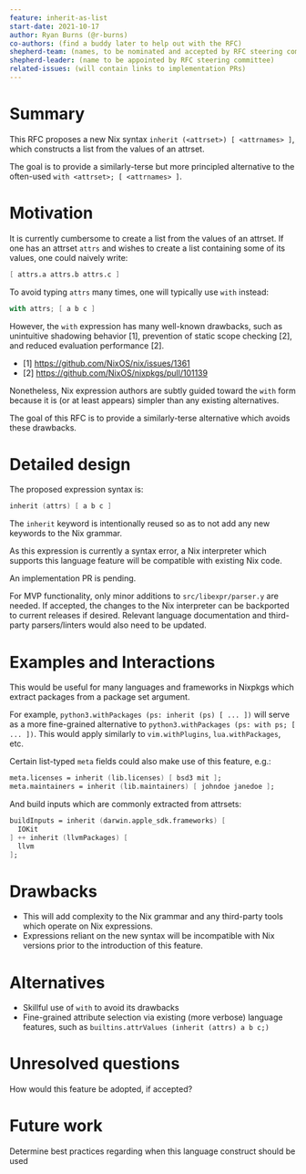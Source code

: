 ```yaml
---
feature: inherit-as-list
start-date: 2021-10-17
author: Ryan Burns (@r-burns)
co-authors: (find a buddy later to help out with the RFC)
shepherd-team: (names, to be nominated and accepted by RFC steering committee)
shepherd-leader: (name to be appointed by RFC steering committee)
related-issues: (will contain links to implementation PRs)
---
```


# Summary
[summary]: #summary

This RFC proposes a new Nix syntax `inherit (<attrset>) [ <attrnames> ]`, which
constructs a list from the values of an attrset.

The goal is to provide a similarly-terse but more principled alternative
to the often-used `with <attrset>; [ <attrnames> ]`.

# Motivation
[motivation]: #motivation

It is currently cumbersome to create a list from the values of an attrset.
If one has an attrset `attrs` and wishes to create a list containing some of
its values, one could naively write:

```nix
[ attrs.a attrs.b attrs.c ]
```

To avoid typing `attrs` many times, one will typically use `with` instead:

```nix
with attrs; [ a b c ]
```

However, the `with` expression has many well-known drawbacks, such as
unintuitive shadowing behavior [1], prevention of static scope checking [2],
and reduced evaluation performance [2].

* [1] https://github.com/NixOS/nix/issues/1361
* [2] https://github.com/NixOS/nixpkgs/pull/101139

Nonetheless, Nix expression authors are subtly guided toward the `with` form
because it is (or at least appears) simpler than any existing alternatives.

The goal of this RFC is to provide a similarly-terse alternative which avoids
these drawbacks.

# Detailed design
[design]: #detailed-design

The proposed expression syntax is:

```nix
inherit (attrs) [ a b c ]
```

The `inherit` keyword is intentionally reused so as to not add any new
keywords to the Nix grammar.

As this expression is currently a syntax error, a Nix interpreter which
supports this language feature will be compatible with existing Nix code.

An implementation PR is pending.

For MVP functionality, only minor additions to `src/libexpr/parser.y` are
needed. If accepted, the changes to the Nix interpreter can be backported
to current releases if desired. Relevant language documentation and
third-party parsers/linters would also need to be updated.

# Examples and Interactions
[examples-and-interactions]: #examples-and-interactions

This would be useful for many languages and frameworks in Nixpkgs which
extract packages from a package set argument.

For example, `python3.withPackages (ps: inherit (ps) [ ... ])` will serve as a
more fine-grained alternative to `python3.withPackages (ps: with ps; [ ... ])`.
This would apply similarly to `vim.withPlugins`, `lua.withPackages`, etc.

Certain list-typed `meta` fields could also make use of this feature, e.g.:
```nix
meta.licenses = inherit (lib.licenses) [ bsd3 mit ];
meta.maintainers = inherit (lib.maintainers) [ johndoe janedoe ];
```

And build inputs which are commonly extracted from attrsets:
```nix
buildInputs = inherit (darwin.apple_sdk.frameworks) [
  IOKit
] ++ inherit (llvmPackages) [
  llvm
];
```

# Drawbacks
[drawbacks]: #drawbacks

* This will add complexity to the Nix grammar and any third-party tools which
  operate on Nix expressions.
* Expressions reliant on the new syntax will be incompatible with
  Nix versions prior to the introduction of this feature.

# Alternatives
[alternatives]: #alternatives

* Skillful use of `with` to avoid its drawbacks
* Fine-grained attribute selection via existing (more verbose) language
  features, such as `builtins.attrValues (inherit (attrs) a b c;)`

# Unresolved questions
[unresolved]: #unresolved-questions

How would this feature be adopted, if accepted?

# Future work
[future]: #future-work

Determine best practices regarding when this language construct should be used
